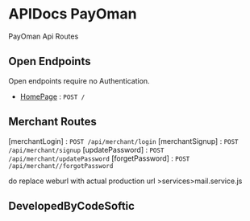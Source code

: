 # APIDocs PayOman

PayOman Api Routes

## Open Endpoints
Open endpoints require no Authentication.

* [HomePage](login.md) : `POST /`

## Merchant Routes

[merchantLogin] : `POST /api/merchant/login`
[merchantSignup] : `POST /api/merchant/signup`
[updatePassword] : `POST /api/merchant/updatePassword`
[forgetPassword] : `POST /api/merchant//forgotPassword`

do replace weburl with actual production url   >services>mail.service.js


## DevelopedByCodeSoftic